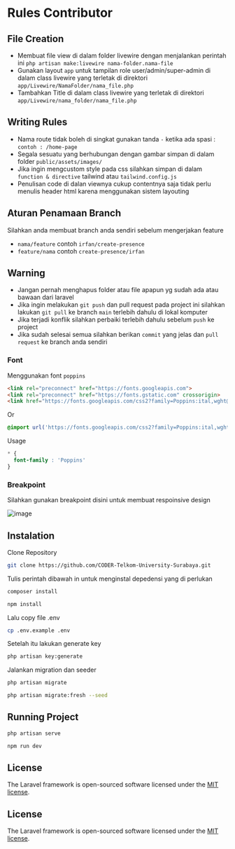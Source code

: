 # Rules Contributor
## File Creation
- Membuat file view di dalam folder livewire dengan menjalankan perintah ini `php artisan make:livewire nama-folder.nama-file`
- Gunakan layout `app` untuk tampilan role user/admin/super-admin di dalam class livewire yang terletak di direktori `app/Livewire/NamaFolder/nama_file.php`
- Tambahkan Title di dalam class livewire yang terletak di direktori  `app/Livewire/nama_folder/nama_file.php`

## Writing Rules
- Nama route tidak boleh di singkat gunakan tanda `-` ketika ada spasi : `contoh : /home-page`
- Segala sesuatu yang berhubungan dengan gambar simpan di dalam folder `public/assets/images/`
- Jika ingin mengcustom style pada css silahkan simpan di dalam `function & directive` tailwind atau `tailwind.config.js`
- Penulisan code di dalan viewnya cukup contentnya saja tidak perlu menulis header html karena menggunakan sistem layouting


## Aturan Penamaan Branch
Silahkan anda membuat branch anda sendiri sebelum mengerjakan feature
- `nama/feature` contoh `irfan/create-presence`
- `feature/nama` contoh `create-presence/irfan`




## Warning
- Jangan pernah menghapus folder atau file apapun yg sudah ada atau bawaan dari laravel
- Jika ingin melakukan `git push` dan pull request pada project ini silahkan lakukan `git pull` ke branch `main` terlebih dahulu di lokal komputer
- Jika terjadi konflik silahkan perbaiki terlebih dahulu sebelum `push` ke project
- Jika sudah selesai semua silahkan berikan `commit` yang jelas dan `pull request` ke branch anda sendiri


### Font 
Menggunakan font `poppins`
```html
<link rel="preconnect" href="https://fonts.googleapis.com">
<link rel="preconnect" href="https://fonts.gstatic.com" crossorigin>
<link href="https://fonts.googleapis.com/css2?family=Poppins:ital,wght@0,100;0,200;0,300;0,400;0,500;0,600;0,700;0,800;0,900;1,100;1,200;1,300;1,400;1,500;1,600;1,700;1,800;1,900&display=swap" rel="stylesheet">
```

Or

```css
@import url('https://fonts.googleapis.com/css2?family=Poppins:ital,wght@0,100;0,200;0,300;0,400;0,500;0,600;0,700;0,800;0,900;1,100;1,200;1,300;1,400;1,500;1,600;1,700;1,800;1,900&display=swap');
```


Usage

```css
* {
  font-family : 'Poppins'
}

```

### Breakpoint 
Silahkan gunakan breakpoint disini untuk membuat respoinsive design

![image](https://github.com/alirfanyasin/Crypshion-Ecommerce/assets/77270380/6e2e10b2-5b14-482f-a140-47871e513ffe)



## Instalation
Clone Repository
```sh
git clone https://github.com/CODER-Telkom-University-Surabaya.git
```
Tulis perintah dibawah in untuk menginstal depedensi yang di perlukan 
```sh
composer install

npm install
```

Lalu copy file .env 
```sh
cp .env.example .env
```

Setelah itu lakukan generate key
```sh
php artisan key:generate
```

Jalankan migration dan seeder
```sh
php artisan migrate

php artisan migrate:fresh --seed
```

## Running Project
```sh
php artisan serve    

npm run dev
```


## License

The Laravel framework is open-sourced software licensed under the [MIT license](https://opensource.org/licenses/MIT).

## License

The Laravel framework is open-sourced software licensed under the [MIT license](https://opensource.org/licenses/MIT).
